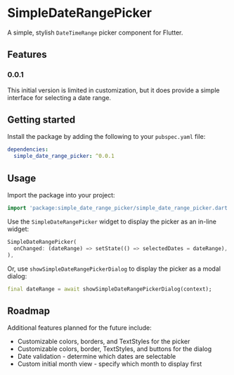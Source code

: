 # SimpleDateRangePicker

A simple, stylish `DateTimeRange` picker component for Flutter.

## Features

### 0.0.1

This initial version is limited in customization, but it does provide a simple interface for selecting a date range. 

## Getting started

Install the package by adding the following to your `pubspec.yaml` file:

```yaml
dependencies:
  simple_date_range_picker: ^0.0.1
```

## Usage

Import the package into your project:

```dart
import 'package:simple_date_range_picker/simple_date_range_picker.dart';
```

Use the `SimpleDateRangePicker` widget to display the picker as an in-line widget:

```dart
SimpleDateRangePicker(
  onChanged: (dateRange) => setState(() => selectedDates = dateRange),
),
```

Or, use `showSimpleDateRangePickerDialog` to display the picker as a modal dialog:

```dart
final dateRange = await showSimpleDateRangePickerDialog(context);
```

## Roadmap

Additional features planned for the future include:

* Customizable colors, borders, and TextStyles for the picker
* Customizable colors, border, TextStyles, and buttons for the dialog
* Date validation - determine which dates are selectable
* Custom initial month view - specify which month to display first
